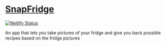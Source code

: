# [SnapFridge](https://snapfridge.netlify.app)

[![Netlify Status](https://api.netlify.com/api/v1/badges/074b63c4-9b6b-4d9e-aea6-6757dd0fc84d/deploy-status)](https://app.netlify.com/projects/snapfridge/deploys)

An app that lets you take pictures of your fridge and give you back possible recipes based on the fridge pictures
